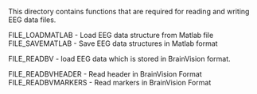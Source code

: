 This directory contains functions that are required for reading and
writing EEG data files.


FILE_LOADMATLAB - Load EEG data structure from Matlab file
FILE_SAVEMATLAB - Save EEG data structures in Matlab format

FILE_READBV - load EEG data which is stored in BrainVision format.

FILE_READBVHEADER - Read header in BrainVision Format
FILE_READBVMARKERS - Read markers in BrainVision Format
